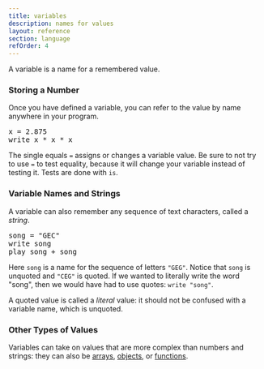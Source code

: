 ```yaml
---
title: variables
description: names for values
layout: reference
section: language
refOrder: 4
---
```


A variable is a name for a remembered value.

<h3>Storing a Number</h3>

Once you have defined a variable, you can refer to the value
by name anywhere in your program.

<pre class="jumbo">
x = 2.875
write x * x * x
</pre>

The single equals `=` assigns or changes a variable value.
Be sure to not try to use `=` to test equality, because it
will change your variable instead of testing it.  Tests
are done with `is`.

<h3>Variable Names and Strings</h3>

A variable can also remember any sequence of text characters,
called a <em>string</em>.

<pre class="jumbo">
song = "GEC"
write song
play song + song
</pre>

Here `song` is a name for the sequence of letters `"GEG"`.
Notice that `song` is unquoted and `"CEG"` is quoted.
If we wanted to literally write the word "song", then we would
have had to use quotes: `write "song"`.

A quoted value is called a <em>literal</em> value: it
should not be confused with a variable name, which is unquoted.

<h3>Other Types of Values</h3>

Variables can take on values that are more complex
than numbers and strings: they can also be [arrays](arrays.html),
[objects](objects.html), or [functions](functions.html).
